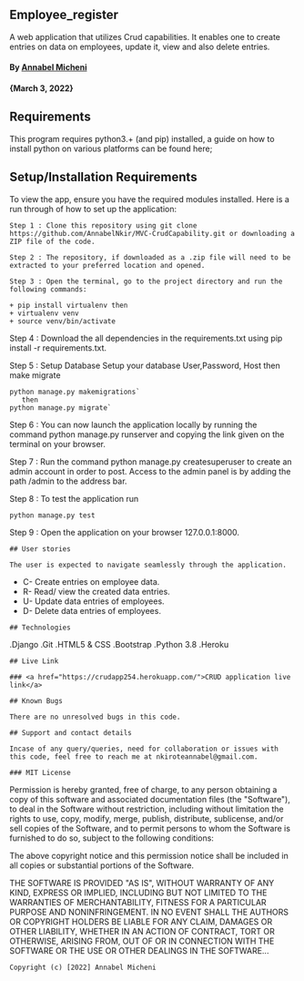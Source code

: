 ## Employee_register

A web application that utilizes Crud capabilities. It enables one to create entries on data on employees, update it, view and also delete entries.

#### By [Annabel Micheni](https://github.com/AnnabelNkir) 
#### **{March 3, 2022}**

## Requirements

This program requires python3.+ (and pip) installed, a guide on how to install python on various platforms can be found here;

## Setup/Installation Requirements
To view the app, ensure you have the required modules installed. Here is a run through of how to set up the application:

```
Step 1 : Clone this repository using git clone https://github.com/AnnabelNkir/MVC-CrudCapability.git or downloading a ZIP file of the code.

Step 2 : The repository, if downloaded as a .zip file will need to be extracted to your preferred location and opened.

Step 3 : Open the terminal, go to the project directory and run the following commands: 

+ pip install virtualenv then
+ virtualenv venv
+ source venv/bin/activate
```
Step 4 : Download the all dependencies in the requirements.txt using pip install -r requirements.txt.

Step 5 : Setup Database
Setup your database User,Password, Host then make migrate
```
python manage.py makemigrations`
   then
python manage.py migrate`
```
Step 6 : You can now launch the application locally by running the command python manage.py runserver and copying the link given on the terminal on your browser.

Step 7 : Run the command python manage.py createsuperuser to create an admin account in order to post. Access to the admin panel is by adding the path /admin to the address bar.

Step 8 : To test the application run

`python manage.py test`

Step 9 :  Open the application on your browser 127.0.0.1:8000. 
```
## User stories

The user is expected to navigate seamlessly through the application.
```
+ C- Create entries on employee data.
+ R- Read/ view the created data entries.
+ U- Update data entries of employees.
+ D- Delete data entries of employees.
```
## Technologies
```
.Django
.Git
.HTML5 & CSS
.Bootstrap
.Python 3.8
.Heroku
```
## Live Link

### <a href="https://crudapp254.herokuapp.com/">CRUD application live link</a>

## Known Bugs

There are no unresolved bugs in this code.

## Support and contact details

Incase of any query/queries, need for collaboration or issues with this code, feel free to reach me at nkiroteannabel@gmail.com.

### MIT License
```
Permission is hereby granted, free of charge, to any person obtaining a copy of this software and associated documentation files (the "Software"), to deal in the Software without restriction, including without limitation the rights to use, copy, modify, merge, publish, distribute, sublicense, and/or sell copies of the Software, and to permit persons to whom the Software is furnished to do so, subject to the following conditions:

The above copyright notice and this permission notice shall be included in all copies or substantial portions of the Software.

THE SOFTWARE IS PROVIDED "AS IS", WITHOUT WARRANTY OF ANY KIND, EXPRESS OR IMPLIED, INCLUDING BUT NOT LIMITED TO THE WARRANTIES OF MERCHANTABILITY, FITNESS FOR A PARTICULAR PURPOSE AND NONINFRINGEMENT. IN NO EVENT SHALL THE AUTHORS OR COPYRIGHT HOLDERS BE LIABLE FOR ANY CLAIM, DAMAGES OR OTHER LIABILITY, WHETHER IN AN ACTION OF CONTRACT, TORT OR OTHERWISE, ARISING FROM, OUT OF OR IN CONNECTION WITH THE SOFTWARE OR THE USE OR OTHER DEALINGS IN THE SOFTWARE...

```
Copyright (c) [2022] Annabel Micheni
